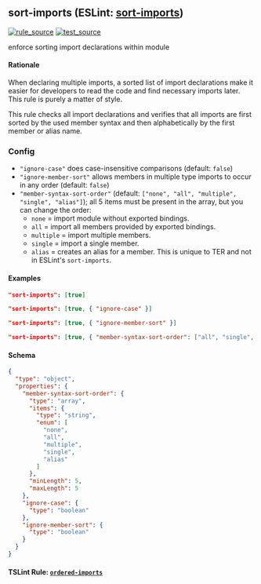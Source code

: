 <!-- Start:AutoDoc:: Modify `src/readme/rules.ts` and run `gulp readme` to update block -->
## sort-imports (ESLint: [sort-imports](http://eslint.org/docs/rules/sort-imports))
[![rule_source](https://img.shields.io/badge/%F0%9F%93%8F%20rule-source-green.svg)](https://github.com/buzinas/tslint-eslint-rules/blob/master/src/rules/sortImportsRule.ts)
[![test_source](https://img.shields.io/badge/%F0%9F%93%98%20test-source-blue.svg)](https://github.com/buzinas/tslint-eslint-rules/blob/master/src/test/rules/sortImportsRuleTests.ts)

enforce sorting import declarations within module

#### Rationale

When declaring multiple imports, a sorted list of import declarations make it easier for developers to
read the code and find necessary imports later. This rule is purely a matter of style.

This rule checks all import declarations and verifies that all imports are first sorted by the used member
syntax and then alphabetically by the first member or alias name.

### Config

- `"ignore-case"` does case-insensitive comparisons (default: `false`)
- `"ignore-member-sort"` allows members in multiple type imports to occur in any order (default: `false`)
- `"member-syntax-sort-order"` (default: `["none", "all", "multiple", "single", "alias"]`); all 5 items must be
present in the array, but you can change the order:
  - `none` = import module without exported bindings.
  - `all` = import all members provided by exported bindings.
  - `multiple` = import multiple members.
  - `single` = import a single member.
  - `alias` = creates an alias for a member. This is unique to TER and not in ESLint's `sort-imports`.

#### Examples

```json
"sort-imports": [true]
```

```json
"sort-imports": [true, { "ignore-case" }]
```

```json
"sort-imports": [true, { "ignore-member-sort" }]
```

```json
"sort-imports": [true, { "member-syntax-sort-order": ["all", "single", "multiple", "none", "alias"] }]
```
#### Schema

```json
{
  "type": "object",
  "properties": {
    "member-syntax-sort-order": {
      "type": "array",
      "items": {
        "type": "string",
        "enum": [
          "none",
          "all",
          "multiple",
          "single",
          "alias"
        ]
      },
      "minLength": 5,
      "maxLength": 5
    },
    "ignore-case": {
      "type": "boolean"
    },
    "ignore-member-sort": {
      "type": "boolean"
    }
  }
}
```
<!-- End:AutoDoc -->
#### TSLint Rule: [`ordered-imports`]

[`ordered-imports`]: https://palantir.github.io/tslint/rules/ordered-imports/
